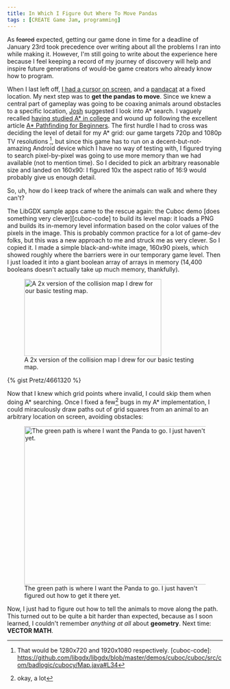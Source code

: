 ```yaml
---
title: In Which I Figure Out Where To Move Pandas
tags : [CREATE Game Jam, programming]
---
```


As <s>feared</s> expected, getting our game done in time for a deadline of January 23rd took precedence over writing about all the problems I ran into while making it. However, I'm still going to write about the experience here because I feel keeping a record of my journey of discovery will help and inspire future generations of would-be game creators who already know how to program.

When I last left off, [I had a cursor on screen][last], and a [pandacat][pandacat] at a fixed location. My next step was to **get the pandas to move**. Since we knew a central part of gameplay was going to be coaxing animals around obstacles to a specific location, [Josh][josh] suggested I look into A* search. I vaguely recalled [having studied A* in college][ai] and wound up following the excellent article [A* Pathfinding for Beginners][astar]. The first hurdle I had to cross was deciding the level of detail for my A* grid: our game targets 720p and 1080p TV resolutions [^resolutions], but since this game has to run on a decent-but-not-amazing Android device which I have no way of testing with, I figured trying to search pixel-by-pixel was going to use more memory than we had available (not to mention time). So I decided to pick an arbitrary reasonable size and landed on 160x90: I figured 10x the aspect ratio of 16:9 would probably give us enough detail.

So, uh, how do I keep track of where the animals can walk and where they can't?

The LibGDX sample apps came to the rescue again: the Cuboc demo [does something very clever][cuboc-code] to build its level map: it loads a PNG and builds its in-memory level information based on the color values of the pixels in the image. This is probably common practice for a lot of game-dev folks, but this was a new approach to me and struck me as very clever. So I copied it. I made a simple black-and-white image, 160x90 pixels, which showed roughly where the barriers were in our temporary game level. Then I just loaded it into a giant boolean array of arrays in memory (14,400 booleans doesn't actually take up much memory, thankfully).

<figure>
	<a href="http://alexp.files.wordpress.com/2013/01/warehouse-map.gif"><img class="size-full wp-image-27" src="http://alexp.files.wordpress.com/2013/01/warehouse-map.gif" alt="A 2x version of the collision map I drew for our basic testing map." width="320" height="180" /></a>
	<figcaption>A 2x version of the collision map I drew for our basic testing map.</figcaption>
</figure>

{% gist Pretz/4661320 %}

Now that I knew which grid points where invalid, I could skip them when doing A* searching. Once I fixed a few[^few] bugs in my A* implementation, I could miraculously draw paths out of grid squares from an animal to an arbitrary location on screen, avoiding obstacles:

<figure>
	<a href="http://alexp.files.wordpress.com/2013/01/pathfinding.png"><img src="http://alexp.files.wordpress.com/2013/01/pathfinding.png?w=628" alt="The green path is where I want the Panda to go. I just haven&#039;t figured out how to get it there yet." width="628" height="370" class="size-large wp-image-28" /></a>
	<figcaption>The green path is where I want the Panda to go. I just haven't figured out how to get it there yet.</figcaption>
</figure>

Now, I just had to figure out how to tell the animals to move along the path. This turned out to be quite a bit harder than expected, because as I soon learned, I couldn't remember *anything at all* about **geometry**. Next time: **VECTOR MATH**.

[last]: http://alexp.wordpress.com/2013/01/18/ouya-game-jam-the-start/
[pandacat]: http://imgur.com/gallery/iVZC8
[josh]: http://joshleejosh.com/
[ai]: http://www-inst.eecs.berkeley.edu/~cs188/fa07/lectures.html
[astar]: http://www.policyalmanac.org/games/aStarTutorial.htm
[^resolutions]: That would be 1280x720 and 1920x1080 respectively.
[cuboc-code]: https://github.com/libgdx/libgdx/blob/master/demos/cuboc/cuboc/src/com/badlogic/cubocy/Map.java#L34
[^few]: okay, a lot